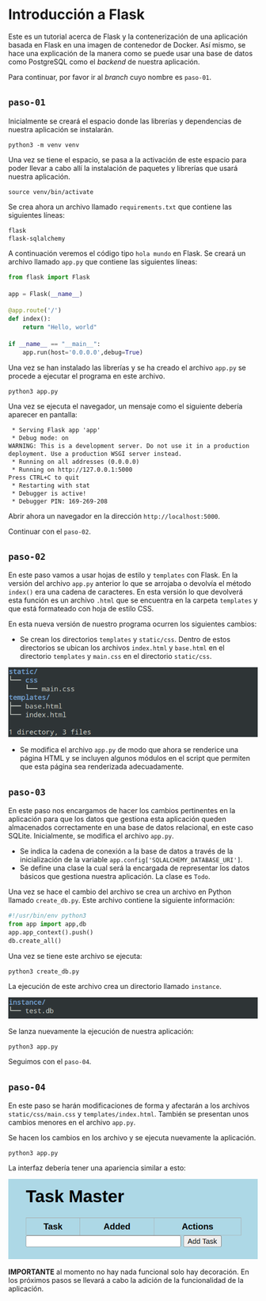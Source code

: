 # Introducción a Flask 

Este es un tutorial acerca de Flask y la contenerización de una aplicación basada en Flask en una imagen de contenedor de Docker. 
Así mismo, se hace una explicación de la manera como se puede usar una base de datos como PostgreSQL como el _backend_ de nuestra aplicación.

Para continuar, por favor ir al _branch_ cuyo nombre es `paso-01`.

## `paso-01`

Inicialmente se creará el espacio donde las librerías y dependencias de nuestra aplicación se instalarán.

```
python3 -m venv venv
```

Una vez se tiene el espacio, se pasa a la activación de este espacio para poder llevar a cabo allí la instalación de paquetes y librerías que usará nuestra aplicación.

```
source venv/bin/activate
```

Se crea ahora un archivo llamado `requirements.txt` que contiene las siguientes líneas:

```
flask
flask-sqlalchemy
```

A continuación veremos el código tipo `hola mundo` en Flask.
Se creará un archivo llamado `app.py` que contiene las siguientes líneas:

```python
from flask import Flask

app = Flask(__name__)

@app.route('/')
def index():
	return "Hello, world"

if __name__ == "__main__":
	app.run(host='0.0.0.0',debug=True)
```

Una vez se han instalado las librerías y se ha creado el archivo `app.py` se procede a ejecutar el programa en este archivo.

```
python3 app.py
```

Una vez se ejecuta el navegador, un mensaje como el siguiente debería aparecer en pantalla:

```
 * Serving Flask app 'app'                                                                                                                                                   
 * Debug mode: on                                                                                                                                                            
WARNING: This is a development server. Do not use it in a production deployment. Use a production WSGI server instead.                                                       
 * Running on all addresses (0.0.0.0)                                                                                                                                        
 * Running on http://127.0.0.1:5000                                                                                                                                          
Press CTRL+C to quit                                                                                                                                                         
 * Restarting with stat                                                                                                                                                      
 * Debugger is active!
 * Debugger PIN: 169-269-208
```

Abrir ahora un navegador en la dirección `http://localhost:5000`.

Continuar con el `paso-02`.

## `paso-02`

En este paso vamos a usar hojas de estilo y `templates` con Flask. 
En la versión del archivo `app.py` anterior lo que se arrojaba o devolvía el método `index()` era una cadena de caracteres. 
En esta versión lo que devolverá esta función es un archivo `.html` que se encuentra en la carpeta `templates` y que está formateado con hoja de estilo CSS.

En esta nueva versión de nuestro programa ocurren los siguientes cambios:

* Se crean los directorios `templates` y `static/css`. Dentro de estos directorios se ubican los archivos `index.html` y `base.html` en el directorio `templates` y `main.css` en el directorio `static/css`.

![Arbol de directorios](images/tree.png)

* Se modifica el archivo `app.py` de modo que ahora se renderice una página HTML y se incluyen algunos módulos en el script que permiten que esta página sea renderizada adecuadamente.

## `paso-03` 

En este paso nos encargamos de hacer los cambios pertinentes en la aplicación para que los datos que gestiona esta aplicación queden almacenados correctamente en una base de datos relacional, en este caso SQLite. 
Inicialmente, se modifica el archivo `app.py`.

* Se indica la cadena de conexión a la base de datos a través de la inicialización de la variable `app.config['SQLALCHEMY_DATABASE_URI']`.
* Se define una clase la cual será la encargada de representar los datos básicos que gestiona nuestra aplicación. La clase es `Todo`.

Una vez se hace el cambio del archivo se crea un archivo en Python llamado `create_db.py`. 
Este archivo contiene la siguiente información:

```python
#!/usr/bin/env python3
from app import app,db
app.app_context().push()
db.create_all()
```

Una vez se tiene este archivo se ejecuta:

```
python3 create_db.py
```

La ejecución de este archivo crea un directorio llamado `instance`.

![Directorio instance](images/instance.png)

Se lanza nuevamente la ejecución de nuestra aplicación:

```
python3 app.py
```

Seguimos con el `paso-04`.

## `paso-04`

En este paso se harán modificaciones de forma y afectarán a los archivos `static/css/main.css` y `templates/index.html`.
También se presentan unos cambios menores en el archivo `app.py`.

Se hacen los cambios en los archivo y se ejecuta nuevamente la aplicación. 

```
python3 app.py
```

La interfaz debería tener una apariencia similar a esto:

![Interfaz 01](images/interface-01.png)

**IMPORTANTE** al momento no hay nada funcional solo hay decoración. 
En los próximos pasos se llevará a cabo la adición de la funcionalidad de la aplicación.
